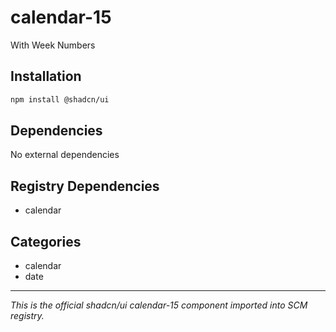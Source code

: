 # calendar-15

With Week Numbers

## Installation

```bash
npm install @shadcn/ui
```

## Dependencies

No external dependencies

## Registry Dependencies

- calendar

## Categories

- calendar
- date

---

*This is the official shadcn/ui calendar-15 component imported into SCM registry.*
